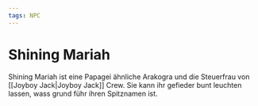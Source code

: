 ```yaml
---
tags: NPC
---
```

# Shining Mariah
Shining Mariah ist eine Papagei ähnliche Arakogra und die Steuerfrau von [[Joyboy Jack|Joyboy Jack]] Crew. Sie kann ihr gefieder bunt leuchten lassen, wass grund führ ihren Spitznamen ist. 